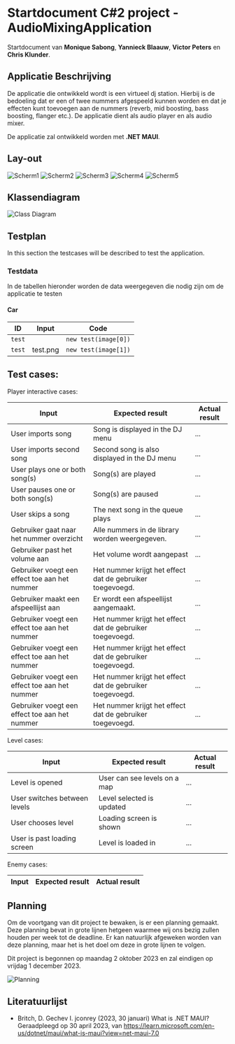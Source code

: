 # Startdocument C#2 project - AudioMixingApplication

Startdocument van **Monique Sabong**, **Yannieck Blaauw**, **Victor Peters** en **Chris Klunder**.

## Applicatie Beschrijving
De applicatie die ontwikkeld wordt is een virtueel dj station. Hierbij is de bedoeling dat er een of twee nummers afgespeeld kunnen worden en dat je effecten kunt toevoegen aan de nummers (reverb, mid boosting, bass boosting, flanger etc.). De applicatie dient als audio player en als audio mixer.

De applicatie zal ontwikkeld worden met **.NET MAUI**.

## Lay-out


![Scherm1](img/Scherm%201.png "Scherm 1")
![Scherm2](img/Scherm%202.png "Scherm 2")
![Scherm3](img/Scherm%203.png "Scherm 3")
![Scherm4](img/Scherm%204.png "Scherm 4")
![Scherm5](img/Scherm%205.png "Scherm 5")


## Klassendiagram

![Class Diagram](img/classdiagram.png "First Version of the class diagram")

## Testplan

In this section the testcases will be described to test the application.

### Testdata

In de tabellen hieronder worden de data weergegeven die nodig zijn om de applicatie te testen


#### Car

| ID           | Input          | Code                |
| ------------ | -------------- | ------------------- |
| `test`       |  | `new test(image[0])` |
| `test`       | test.png       | `new test(image[1])` |

## Test cases:

Player interactive cases:

| Input                                         | Expected result                                           | Actual result |
| --------------------------------------------- | --------------------------------------------------------- | ------------- |
| User imports song                             | Song is displayed in the DJ menu                          | ...           |
| User imports second song                      | Second song is also displayed in the DJ menu              | ...           |
| User plays one or both song(s)                | Song(s) are played                                        | ...           |
| User pauses one or both song(s)               | Song(s) are paused                                        | ...           |
| User skips a song                             | The next song in the queue plays                          | ...           |
| Gebruiker gaat naar het nummer overzicht      | Alle nummers in de library worden weergegeven.            | ...           |
| Gebruiker past het volume aan                 | Het volume wordt aangepast                                | ...           |
| Gebruiker voegt een effect toe aan het nummer | Het nummer krijgt het effect dat de gebruiker toegevoegd. | ...           |
| Gebruiker maakt een afspeellijst aan          | Er wordt een afspeellijst aangemaakt.                     | ...           |
| Gebruiker voegt een effect toe aan het nummer | Het nummer krijgt het effect dat de gebruiker toegevoegd. | ...           |
| Gebruiker voegt een effect toe aan het nummer | Het nummer krijgt het effect dat de gebruiker toegevoegd. | ...           |
| Gebruiker voegt een effect toe aan het nummer | Het nummer krijgt het effect dat de gebruiker toegevoegd. | ...           |
| Gebruiker voegt een effect toe aan het nummer | Het nummer krijgt het effect dat de gebruiker toegevoegd. | ...           |

Level cases:

| Input                        | Expected result              | Actual result |
| ---------------------------- | ---------------------------- | ------------- |
| Level is opened              | User can see levels on a map | ...           |
| User switches between levels | Level selected is updated    | ...           |
| User chooses level           | Loading screen is shown      | ...           |
| User is past loading screen  | Level is loaded in           | ...           |

Enemy cases:

| Input | Expected result | Actual result |
| ----- | --------------- | ------------- |

## Planning

Om de voortgang van dit project te bewaken, is er een planning gemaakt. Deze planning bevat in grote lijnen hetgeen waarmee wij ons bezig zullen houden per week tot de deadline. Er kan natuurlijk afgeweken worden van deze planning, maar het is het doel om deze in grote lijnen te volgen.

Dit project is begonnen op maandag 2 oktober 2023 en zal eindigen op vrijdag 1 december 2023.

![Planning](img/Planning.png "Project planning")

## Literatuurlijst

-   Britch, D. Gechev I. jconrey (2023, 30 januari) What is .NET MAUI? Geraadpleegd op 30 april 2023, van <https://learn.microsoft.com/en-us/dotnet/maui/what-is-maui?view=net-maui-7.0>
